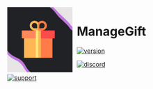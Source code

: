 <img width="150" height="150" style="float: left; margin: 0 10px 0 0;" alt="ManageGift" src="./assets/logo.png">  

# ManageGift

[![version](https://img.shields.io/github/package-json/v/Hadi-Koubeissi/id-code-?color=%23dd2349&style=for-the-badge)](https://github.com/Hadi-Koubeissi/ManageGift)

[![discord](https://img.shields.io/discord/710852417100578849?color=blue&label=DISCORD&style=for-the-badge)](https://discord.gg/7XfV4Md)

[![support](https://img.shields.io/badge/SUPPORT-BY%20PAYPAL-orange&style=for-the-badge)](https://paypal.me/Hadikob)